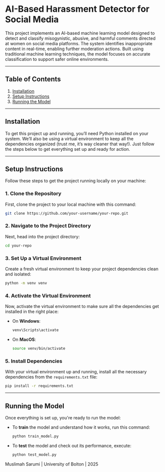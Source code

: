
# **AI-Based Harassment Detector for Social Media**

This project implements an AI-based machine learning model designed to detect and classify misogynistic, abusive, and harmful comments directed at women on social media platforms. The system identifies inappropriate content in real-time, enabling further moderation actions. Built using traditional machine learning techniques, the model focuses on accurate classification to support safer online environments.

---

## **Table of Contents**
1. [Installation](#installation)
2. [Setup Instructions](#setup-instructions)
3. [Running the Model](#running-the-model)
   
---

## **Installation**

To get this project up and running, you’ll need Python installed on your system. We’ll also be using a virtual environment to keep all the dependencies organized (trust me, it’s way cleaner that way!). Just follow the steps below to get everything set up and ready for action.

---

## **Setup Instructions**

Follow these steps to get the project running locally on your machine:

### 1. Clone the Repository

First, clone the project to your local machine with this command:

```bash
git clone https://github.com/your-username/your-repo.git
```

### 2. Navigate to the Project Directory

Next, head into the project directory:

```bash
cd your-repo
```

### 3. Set Up a Virtual Environment

Create a fresh virtual environment to keep your project dependencies clean and isolated:

```bash
python -m venv venv
```

### 4. Activate the Virtual Environment

Now, activate the virtual environment to make sure all the dependencies get installed in the right place:

- On **Windows**:

  ```bash
  venv\Scripts\activate
  ```

- On **MacOS**:

  ```bash
  source venv/bin/activate
  ```

### 5. Install Dependencies

With your virtual environment up and running, install all the necessary dependencies from the `requirements.txt` file:

```bash
pip install -r requirements.txt
```

---

## **Running the Model**

Once everything is set up, you're ready to run the model:

- To **train** the model and understand how it works, run this command:

  ```bash
  python train_model.py
  ```

- To **test** the model and check out its performance, execute:

  ```bash
  python test_model.py
  ```
Muslimah Sarumi | University of Bolton | 2025
